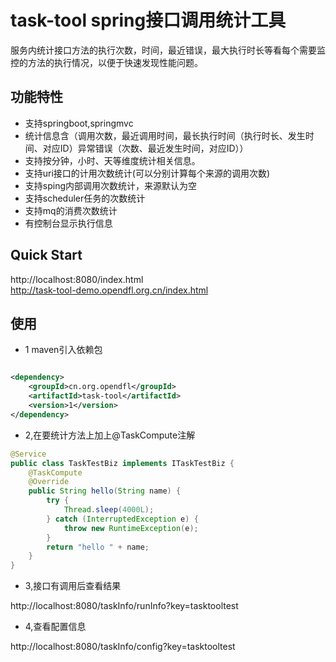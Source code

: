 # task-tool spring接口调用统计工具

服务内统计接口方法的执行次数，时间，最近错误，最大执行时长等看每个需要监控的方法的执行情况，以便于快速发现性能问题。

## 功能特性

* 支持springboot,springmvc
* 统计信息含（调用次数，最近调用时间，最长执行时间（执行时长、发生时间、对应ID）异常错误（次数、最近发生时间，对应ID））
* 支持按分钟，小时、天等维度统计相关信息。
* 支持uri接口的计用次数统计(可以分别计算每个来源的调用次数)
* 支持sping内部调用次数统计，来源默认为空
* 支持scheduler任务的次数统计
* 支持mq的消费次数统计
* 有控制台显示执行信息

## Quick Start

http://localhost:8080/index.html  
http://task-tool-demo.opendfl.org.cn/index.html

## 使用

* 1 maven引入依赖包

```xml

<dependency>
    <groupId>cn.org.opendfl</groupId>
    <artifactId>task-tool</artifactId>
    <version>1</version>
</dependency>
```

* 2,在要统计方法上加上@TaskCompute注解

```java
@Service
public class TaskTestBiz implements ITaskTestBiz {
    @TaskCompute
    @Override
    public String hello(String name) {
        try {
            Thread.sleep(4000L);
        } catch (InterruptedException e) {
            throw new RuntimeException(e);
        }
        return "hello " + name;
    }
}
```

* 3,接口有调用后查看结果

http://localhost:8080/taskInfo/runInfo?key=tasktooltest

* 4,查看配置信息

http://localhost:8080/taskInfo/config?key=tasktooltest